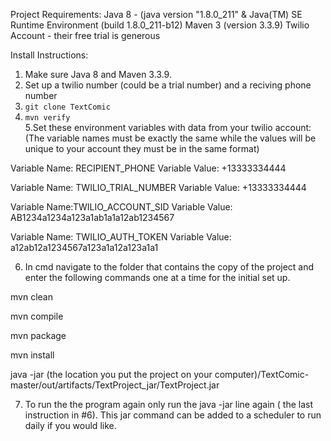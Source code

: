 Project Requirements:
  Java 8 - (java version "1.8.0_211" & Java(TM) SE Runtime Environment (build 1.8.0_211-b12)
  Maven 3 (version 3.3.9)
  Twilio Account - their free trial is generous
  
Install Instructions:
1. Make sure Java 8 and Maven 3.3.9.
2. Set up a twilio number (could be a trial number) and a reciving phone number <br>
3. `git clone TextComic`<br>
4. `mvn verify`<br>
5.Set these environment variables with data from your twilio account: (The variable names must be exactly the same while the values will be unique to your account they must be in the same format)

Variable Name: RECIPIENT_PHONE
Variable Value: +13333334444

Variable Name: TWILIO_TRIAL_NUMBER
Variable Value: +13333334444

Variable Name:TWILIO_ACCOUNT_SID
Variable Value: AB1234a1234a123a1ab1a1a12ab1234567

Variable Name: TWILIO_AUTH_TOKEN
Variable Value: a12ab12a1234567a123a1a12a123a1a1

6. In cmd navigate to the folder that contains the copy of the project and enter the following commands one at a time for the initial set up. 

  mvn clean 
  
  mvn compile
  
  mvn package
  
  mvn install
  
  java -jar (the location you put the project on your computer)/TextComic-master/out/artifacts/TextProject_jar/TextProject.jar

7. To run the the program again only run the java -jar line again ( the last instruction in #6). This jar command can be added to a scheduler to run daily if you would like. 



    
